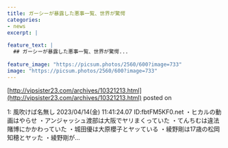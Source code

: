 ```yaml
---
title: ガーシーが暴露した悪事一覧、世界が驚愕
categories:
- news
excerpt: |
  
feature_text: |
  ## ガーシーが暴露した悪事一覧、世界が驚愕...
  
feature_image: "https://picsum.photos/2560/600?image=733"
image: "https://picsum.photos/2560/600?image=733"
---
```


[http://vipsister23.com/archives/10321213.html](http://vipsister23.com/archives/10321213.html)
posted on 

<!--more-->

1: 風吹けば名無し 2023/04/14(金) 11:41:24.07 ID:fbtFM5KF0.net ・ヒカルの動画はやらせ ・アンジャッシュ渡部は大阪でヤリまくっていた ・てんちむは違法賭博にかかわっていた ・城田優は大原櫻子とヤッている ・綾野剛は17歳の松岡知穂とヤッた ・綾野剛が...
